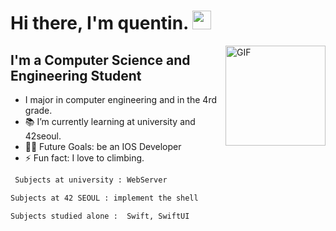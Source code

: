 # Hi there, I'm quentin. <img width="30px" src="https://media.tenor.com/images/3b388fe03da271d2674faf85eb7c3fcd/tenor.gif" />

<img align="right" alt="GIF" height="160px" src="https://media.giphy.com/media/du3J3cXyzhj75IOgvA/giphy.gif" />

## I'm a Computer Science and Engineering Student  

-  I major in computer engineering and in the 4rd grade.
- 📚 I’m currently learning at university and 42seoul.
- 💪🏼 Future Goals: be an IOS Developer
- ⚡ Fun fact: I love to climbing.

```sh
 Subjects at university : WebServer
 ```
 
 ```sh
 Subjects at 42 SEOUL : implement the shell
 ```
 
 ```sh
 Subjects studied alone :  Swift, SwiftUI
```
